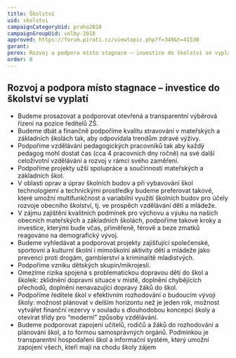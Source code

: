 ```yaml
---
title: Školství
uid: skolstvi
campaignCategoryUid: praha2018
campaignGroupUid: volby-2018
approved: https://forum.pirati.cz/viewtopic.php?f=349&t=41530
garant: 
perex: Rozvoj a podpora místo stagnace – investice do školství se vyplatí. Transparentní výběrová řízení na pozice ředitelů ZŠ. Kvalitní stravování ve školách. Podpoříme vznik mikrojeslí/dětských skupin.
order: 8
---
```


## Rozvoj a podpora místo stagnace – investice do školství se vyplatí
- Budeme prosazovat a podporovat otevřená a transparentní výběrová řízení na pozice ředitelů ZŠ.
- Budeme dbát a finančně podpoříme kvalitu stravování v mateřských a základních školách tak, aby odpovídala trendům zdravé výživy.
- Podpoříme vzdělávání pedagogických pracovníků tak aby každý pedagog mohl dostat čas (cca 4 pracovních dny ročně) na své další celoživotní vzdělávání a rozvoj v rámci svého zaměření.
- Podpoříme projekty užší spolupráce a součinnosti mateřských a základních škol.
- V oblasti oprav a úprav školních budov a při vybavování škol technologiemi a technickými prostředky budeme preferovat takové, které umožní multifunkčnost a variabilní využití školních budov pro účely rozvoje obecního školství, tj. ve prospěch vzdělávání dětí a mládeže.
- V zájmu zajištění kvalitních podmínek pro výchovu a výuku na našich obecních mateřských a základních školách, podpoříme takové kroky a investice, kterými bude včas, přiměřeně, férově a beze zmatků reagováno na demografický vývoj.
- Budeme vyhledávat a podporovat projekty zajišťující společenské, sportovní a kulturní školní i mimoškolní aktivity dětí a mládeže jako prevenci proti drogám, gamblerství a kriminalitě mladistvých.
- Podpoříme vzniku dětských skupin/mikrojeslí.
- Omezíme rizika spojená s problematickou dopravou dětí do škol a školek: zklidnění dopravní situace v místě, doplnění chybějících přechodů, doplnění nenavazující dopravy žáků do škol.
- Podpoříme ředitele škol v efektivním rozhodování o budoucím vývoji školy: možnost plánovat v delším horizontu než je jeden rok, možnost vytvářet finanční rezervy v souladu s dlouhodobou koncepcí školy a otevírat třídy pro “moderní” způsoby vzdělávání.
- Budeme podporovat zapojení učitelů, rodičů a žáků do rozhodování a plánování škol, a to formou samosprávných orgánů. Podmínkou je transparentní hospodaření škol a informační systém, který umožní zapojení všech, kteří mají na chodu školy zájem
